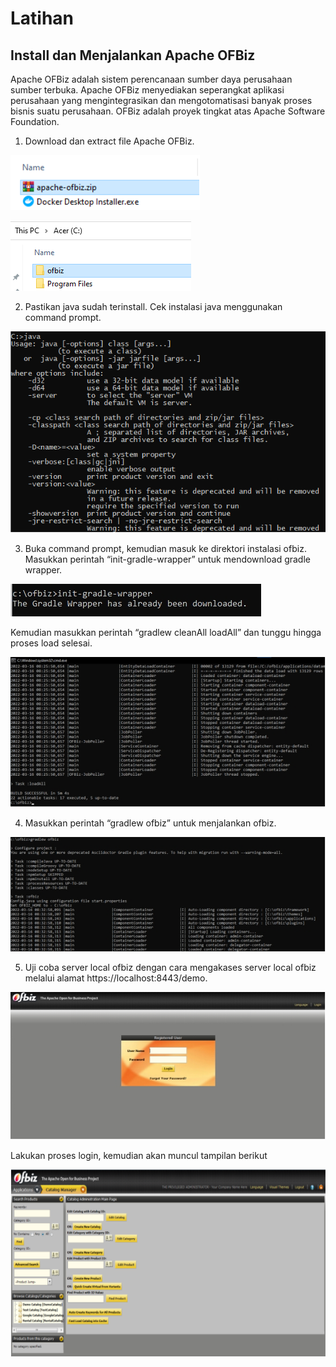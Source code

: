 # Latihan

## Install dan Menjalankan Apache OFBiz

Apache OFBiz adalah sistem perencanaan sumber daya perusahaan sumber terbuka. Apache OFBiz menyediakan seperangkat aplikasi perusahaan yang mengintegrasikan dan mengotomatisasi banyak proses bisnis suatu perusahaan. OFBiz adalah proyek tingkat atas Apache Software Foundation.

1. Download dan extract file Apache OFBiz.

![](img/01.png)

![](img/02.png)


2. Pastikan java sudah terinstall.
   Cek instalasi java menggunakan command prompt.

![](img/03.png)


3. Buka command prompt, kemudian masuk ke direktori instalasi ofbiz.
   Masukkan perintah “init-gradle-wrapper” untuk mendownload gradle wrapper.

![](img/04.png)


Kemudian masukkan perintah “gradlew cleanAll loadAll” dan tunggu hingga proses load selesai.

![](img/05.png)


4. Masukkan perintah “gradlew ofbiz” untuk menjalankan ofbiz.

![](img/06.png)


5. Uji coba server local ofbiz dengan cara mengakases server local ofbiz melalui alamat https://localhost:8443/demo.

![](img/07.png)


Lakukan proses login, kemudian akan muncul tampilan berikut

![](img/08.png)